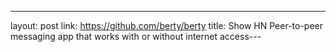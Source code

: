 ---
layout: post
link: https://github.com/berty/berty
title: Show HN  Peer-to-peer messaging app that works with or without internet access---
